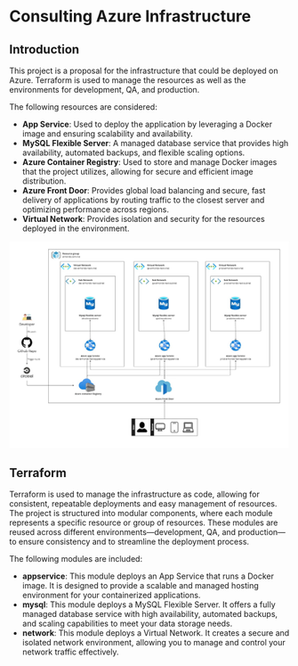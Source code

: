 # Consulting Azure Infrastructure
## Introduction

This project is a proposal for the infrastructure that could be deployed on Azure. Terraform is used to manage the resources as well as the environments for development, QA, and production.

The following resources are considered:

- **App Service**: Used to deploy the application by leveraging a Docker image and ensuring scalability and availability.
- **MySQL Flexible Server**: A managed database service that provides high availability, automated backups, and flexible scaling options.
- **Azure Container Registry**: Used to store and manage Docker images that the project utilizes, allowing for secure and efficient image distribution.
- **Azure Front Door**: Provides global load balancing and secure, fast delivery of applications by routing traffic to the closest server and optimizing performance across regions.
- **Virtual Network**: Provides isolation and security for the resources deployed in the environment.

![Infrastructure](./doc/infra.jpg)

## Terraform

Terraform is used to manage the infrastructure as code, allowing for consistent, repeatable deployments and easy management of resources. The project is structured into modular components, where each module represents a specific resource or group of resources. These modules are reused across different environments—development, QA, and production—to ensure consistency and to streamline the deployment process.

The following modules are included:

- **appservice**: This module deploys an App Service that runs a Docker image. It is designed to provide a scalable and managed hosting environment for your containerized applications.
- **mysql**: This module deploys a MySQL Flexible Server. It offers a fully managed database service with high availability, automated backups, and scaling capabilities to meet your data storage needs.
- **network**: This module deploys a Virtual Network. It creates a secure and isolated network environment, allowing you to manage and control your network traffic effectively.